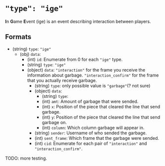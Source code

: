 # `"type": "ige"`

**I**n **G**ame **E**vent (ige) is an event describing interaction between players.

## Formats

* (string) `type`: `"ige"`
  * (obj) `data`:
    * (int) `id`: Enumerate from 0 for each `"ige"` type.
    * (string) `type`: `"ige"`
    * (object) `data`: `"interaction"` for the frame you receive the information about garbage. `"interaction_confirm"` for the frame that you actually receive garbage.
      * (string) `type`: only possible value is `"garbage"`(? not sure)
      * (object) `data`:
        * (string) `type`:
        * (int) `amt`: Amount of garbage that were sended.
        * (int) `x`: Position of the piece that cleared the line that send garbage.
        * (int) `y`: Position of the piece that cleared the line that send garbage on.
        * (int) `column`: Which column garbage will appear in.
      * (string) `sender`: Username of who sended the garbage.
      * (int) `sent_frame`: Which frame that the garbage were sended.
      * (int) `cid`: Enumerate for each pair of `"interaction"` and `"interaction_confirm"`.

TODO: more testing.
